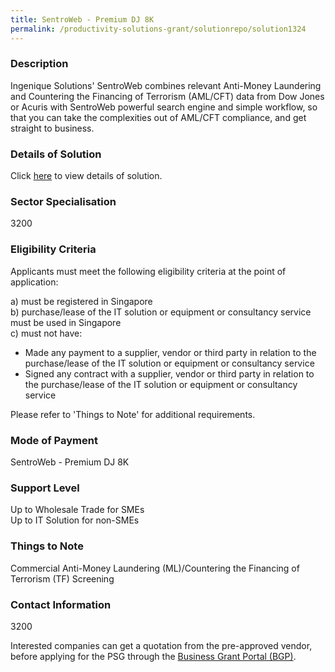```yaml
---
title: SentroWeb - Premium DJ 8K
permalink: /productivity-solutions-grant/solutionrepo/solution1324
---
```


### Description

Ingenique Solutions' SentroWeb combines relevant Anti-Money Laundering and Countering the Financing of Terrorism (AML/CFT) data from Dow Jones or Acuris with SentroWeb powerful search engine and simple workflow, so that you can take the complexities out of AML/CFT compliance, and get straight to business.

### Details of Solution

Click <a href='Ingenique Solutions Pte Ltd' target='_blank' rel='noopener'>here</a> to view details of solution.

### Sector Specialisation

 3200 

### Eligibility Criteria

Applicants must meet the following eligibility criteria at the point of application:

a) must be registered in Singapore <br>
b) purchase/lease of the IT solution or equipment or consultancy service must be used in Singapore <br>
c) must not have:
- Made any payment to a supplier, vendor or third party in relation to the purchase/lease of the IT solution or equipment or consultancy service
- Signed any contract with a supplier, vendor or third party in relation to the purchase/lease of the IT solution or equipment or consultancy service

Please refer to 'Things to Note' for additional requirements.

### Mode of Payment
SentroWeb - Premium DJ 8K

### Support Level
Up to Wholesale Trade for SMEs <br>
Up to IT Solution for non-SMEs

### Things to Note
Commercial Anti-Money Laundering (ML)/Countering the Financing of Terrorism (TF) Screening

### Contact Information
3200

Interested companies can get a quotation from the pre-approved vendor, before applying for the PSG through the <a target='_blank' rel='noopener' href='https://www.businessgrants.gov.sg/'>Business Grant Portal (BGP)</a>.
